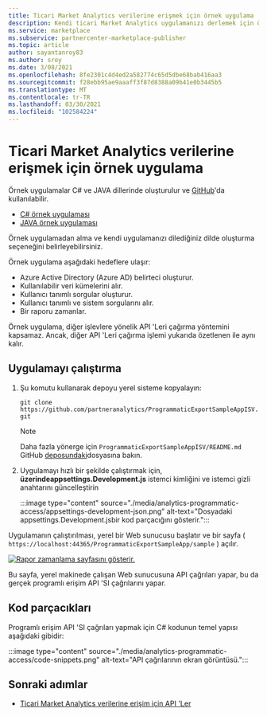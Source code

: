 ```yaml
---
title: Ticari Market Analytics verilerine erişmek için örnek uygulama
description: Kendi ticari Market Analytics uygulamanızı derlemek için örnek uygulamayı kullanın.
ms.service: marketplace
ms.subservice: partnercenter-marketplace-publisher
ms.topic: article
author: sayantanroy83
ms.author: sroy
ms.date: 3/08/2021
ms.openlocfilehash: 8fe2301c4d4ed2a582774c65d5dbe68bab416aa3
ms.sourcegitcommit: f28ebb95ae9aaaff3f87d8388a09b41e0b3445b5
ms.translationtype: MT
ms.contentlocale: tr-TR
ms.lasthandoff: 03/30/2021
ms.locfileid: "102584224"
---
```

# <a name="sample-application-for-accessing-commercial-marketplace-analytics-data"></a>Ticari Market Analytics verilerine erişmek için örnek uygulama

Örnek uygulamalar C# ve JAVA dillerinde oluşturulur ve [GitHub](https://github.com/partneranalytics)'da kullanılabilir.

- [C# örnek uygulaması](https://github.com/partneranalytics/ProgrammaticExportSampleAppISV)
- [JAVA örnek uygulaması](https://github.com/partneranalytics/ProgrammaticExportSampleAppISV_Java)

Örnek uygulamadan alma ve kendi uygulamanızı dilediğiniz dilde oluşturma seçeneğini belirleyebilirsiniz.

Örnek uygulama aşağıdaki hedeflere ulaşır:

- Azure Active Directory (Azure AD) belirteci oluşturur.
- Kullanılabilir veri kümelerini alır.
- Kullanıcı tanımlı sorgular oluşturur.
- Kullanıcı tanımlı ve sistem sorgularını alır.
- Bir raporu zamanlar.

Örnek uygulama, diğer işlevlere yönelik API 'Leri çağırma yöntemini kapsamaz. Ancak, diğer API 'Leri çağırma işlemi yukarıda özetlenen ile aynı kalır.

## <a name="how-to-run-the-application"></a>Uygulamayı çalıştırma

1. Şu komutu kullanarak depoyu yerel sisteme kopyalayın:

    `git clone https://github.com/partneranalytics/ProgrammaticExportSampleAppISV.git`

    > [!NOTE]
    > Daha fazla yönerge için `ProgrammaticExportSampleAppISV/README.md` GitHub [deposundaki](https://github.com/partneranalytics/ProgrammaticExportSampleAppISV.git)dosyasına bakın.

1. Uygulamayı hızlı bir şekilde çalıştırmak için, **üzerindeappsettings.Development.js** istemci kimliğini ve istemci gizli anahtarını güncelleştirin

    :::image type="content" source="./media/analytics-programmatic-access/appsettings-development-json.png" alt-text="Dosyadaki appsettings.Development.jsbir kod parçacığını gösterir.":::

Uygulamanın çalıştırılması, yerel bir Web sunucusu başlatır ve bir sayfa ( `https://localhost:44365/ProgrammaticExportSampleApp/sample` ) açılır.

[![Rapor zamanlama sayfasını gösterir.](./media/analytics-programmatic-access/schedule-report.png)](./media/analytics-programmatic-access/schedule-report.png#lightbox)

Bu sayfa, yerel makinede çalışan Web sunucusuna API çağrıları yapar, bu da gerçek programlı erişim API 'SI çağrılarını yapar.

## <a name="code-snippets"></a>Kod parçacıkları

Programlı erişim API 'SI çağrıları yapmak için C# kodunun temel yapısı aşağıdaki gibidir:

:::image type="content" source="./media/analytics-programmatic-access/code-snippets.png" alt-text="API çağrılarının ekran görüntüsü.":::

## <a name="next-steps"></a>Sonraki adımlar

- [Ticari Market Analytics verilerine erişim için API 'Ler](analytics-available-apis.md)
